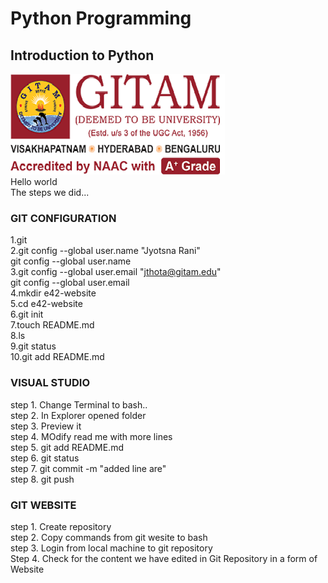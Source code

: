 # Python Programming

## Introduction to Python
![gitam](emblem.png)  
Hello world  
The steps we did...  
### GIT CONFIGURATION  
1.git  
2.git config --global user.name "Jyotsna Rani"  
git config --global user.name  
3.git config --global user.email "jthota@gitam.edu"  
git config --global user.email  
4.mkdir e42-website  
5.cd e42-website  
6.git init  
7.touch README.md  
8.ls  
9.git status  
10.git add README.md  
### VISUAL STUDIO  
step 1. Change Terminal to bash..  
step 2. In Explorer opened folder  
step 3. Preview it  
step 4. MOdify read me with more lines  
step 5. git add README.md  
step 6. git status  
step 7. git commit -m "added line are"  
step 8. git push  
### GIT WEBSITE  
step 1. Create repository  
step 2. Copy commands from git wesite to bash  
step 3. Login from local machine to git repository  
Step 4. Check for the content we have edited in Git Repository in a form of Website  